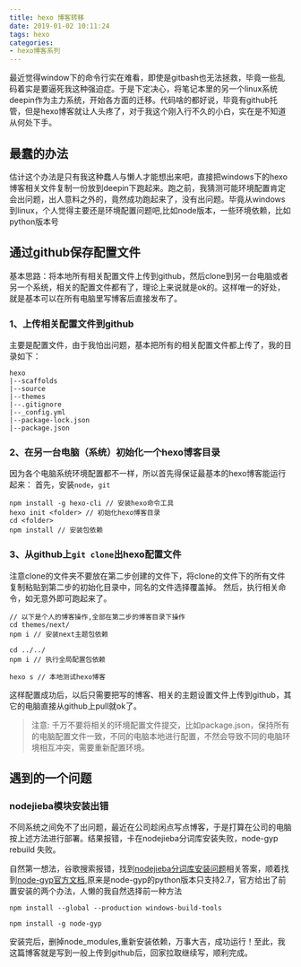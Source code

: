 ```yaml
---
title: hexo 博客转移
date: 2019-01-02 10:11:24
tags: hexo
categories: 
- hexo博客系列
---
```


最近觉得window下的命令行实在难看，即使是gitbash也无法拯救，毕竟一些乱码着实是要逼死我这种强迫症。于是下定决心，将笔记本里的另一个linux系统deepin作为主力系统，开始各方面的迁移。代码啥的都好说，毕竟有github托管，但是hexo博客就让人头疼了，对于我这个刚入行不久的小白，实在是不知道从何处下手。

## 最蠢的办法

估计这个办法是只有我这种蠢人与懒人才能想出来吧，直接把windows下的hexo博客相关文件复制一份放到deepin下跑起来。跑之前，我猜测可能环境配置肯定会出问题，出人意料之外的，竟然成功跑起来了，没有出问题。毕竟从windows到linux，个人觉得主要还是环境配置问题吧,比如node版本，一些环境依赖，比如python版本号

## 通过github保存配置文件

基本思路：将本地所有相关配置文件上传到github，然后clone到另一台电脑或者另一个系统，相关的配置文件都有了，理论上来说就是ok的。这样唯一的好处，就是基本可以在所有电脑里写博客后直接发布了。

### 1、上传相关配置文件到github

主要是配置文件，由于我怕出问题，基本把所有的相关配置文件都上传了，我的目录如下：

```
hexo
|--scaffolds
|--source
|--themes
|--.gitignore
|--_config.yml
|--package-lock.json
|--package.json
```

### 2、在另一台电脑（系统）初始化一个hexo博客目录

因为各个电脑系统环境配置都不一样，所以首先得保证最基本的hexo博客能运行起来：
首先，安装`node`，`git`

```
npm install -g hexo-cli // 安装hexo命令工具
hexo init <folder> // 初始化hexo博客目录
cd <folder>
npm install // 安装包依赖

```

### 3、从github上`git clone`出hexo配置文件

注意clone的文件夹不要放在第二步创建的文件下，将clone的文件下的所有文件复制粘贴到第二步的初始化目录中，同名的文件选择覆盖掉。
然后，执行相关命令，如无意外即可跑起来了。

```
// 以下是个人的博客操作,全部在第二步的博客目录下操作
cd themes/next/
npm i // 安装next主题包依赖

cd ../../
npm i // 执行全局配置包依赖

hexo s // 本地测试hexo博客
```

这样配置成功后，以后只需要把写的博客、相关的主题设置文件上传到github，其它的电脑直接从github上pull就ok了。

>注意:
>千万不要将相关的环境配置文件提交，比如package.json，保持所有的电脑配置文件一致，不同的电脑本地进行配置，不然会导致不同的电脑环境相互冲突，需要重新配置环境。

## 遇到的一个问题

### nodejieba模块安装出错

不同系统之间免不了出问题，最近在公司趁闲点写点博客，于是打算在公司的电脑按上述方法进行部署。结果报错，卡在nodejieba分词库安装失败，node-gyp rebuild 失败。

自然第一想法，谷歌搜索报错，找到[nodejieba分词库安装问题](https://github.com/Mrminfive/hexo-theme-skapp/issues/23)相关答案，顺着找到[node-gyp官方文档](https://www.npmjs.com/package/node-gyp),原来是node-gyp的python版本只支持2.7，官方给出了前置安装的两个办法，人懒的我自然选择前一种方法
```
npm install --global --production windows-build-tools

npm install -g node-gyp
```
安装完后，删掉node_modules,重新安装依赖，万事大吉，成功运行！至此，我这篇博客就是写到一般上传到github后，回家拉取继续写，顺利完成。